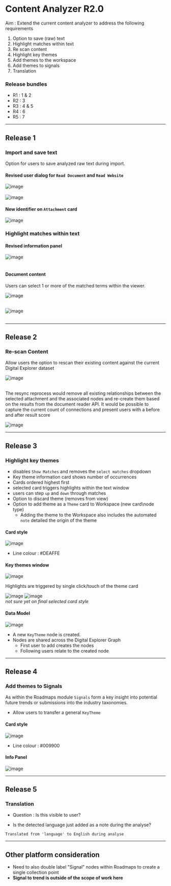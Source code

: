 # Content Analyzer R2.0

Aim : Extend the current content analyzer to address the following requirements

1. Option to save (raw) text
2. Highlight matches within text
3. Re scan content
4. Highlight key themes
5. Add themes to the workspace
6. Add themes to signals
7. Translation 


### Release bundles

- R1 : 1 & 2
- R2 : 3
- R3 : 4 & 5
- R4 : 6
- R5 : 7


----

## Release 1 

### **Import and save text**

Option for users to save analyzed raw text during import.
<br>

#### Revised user dialog for `Read Document` and `Read Website`

![image](images/readDocument.png)<br><br>
![image](images/readWebpage.png)<br>

#### New identifier on `Attachment` card

![image](images/documentCard.png)<br>


### **Highlight matches within text**

#### Revised information panel
![image](images/documentInfoPanel.png)<br><br>

#### Document content 

Users can select 1 or more of the matched terms within the viewer.

![image](images/itemSelection.png)<br><br>

![image](images/documentViewer.png)<br><br>


----

## Release 2
### **Re-scan Content**

Allow users the option to rescan their existing content against the current Digital Explorer dataset

![image](images/documentView.ReSync.png)<br><br>

The resync reprocess would remove all existing relationships between the selected attachment and the associated nodes and re-create them based on the results from the document reader API.  It would be possible to capture the current count of connections and present users with a before and after result score

![image](images/SyncResults.png)<br>



----

## Release 3
### **Highlight key themes**

- disables `Show Matches` and removes the `select matches` dropdown
- Key theme information card shows number of occurrences
- Cards ordered highest first
- selected card triggers highlights within the text window
- users can step `up` and `down` through matches
- Option to discard theme (removes from view)
- Option to add theme as a `Theme` card to Workspace (new card\node type)
  - Adding the theme to the Workspace also includes the automated `note` detailed the origin of the theme


#### Card style
![image](images/ThemeCard.png)<br>

- Line colour : #DEAFFE

#### Key themes window

![image](images/KeyThemes.png)<br>

Highlights are triggered by single click/touch of the theme card<br>

![image](images/State1.gif) ![image](images/State2.gif)<br>
_not sure yet on final selected card style_


#### Data Model

![image](images/datamodel.png)<br>

- A new `KeyTheme` node is created.
- Nodes are shared across the Digital Explorer Graph
  - First user to add creates the nodes
  - Following users relate to the created node


----

## Release 4
### **Add themes to Signals**

As within the Roadmaps module `Signals` form a key insight into potential future trends or submissions into the industry taxonomies.

- Allow users to transfer a general `KeyTheme` 

#### Card style
![image](images/Signal.png)<br>

- Line colour : #009900

#### Info Panel

![image](images/ThemePanel.png)<br>


----

## Release 5
### **Translation**

- Question : Is this visible to user?

- Is the detected language just added as a note during the analyse?

`Translated from 'language' to English during analyse`





----


## Other platform consideration

- Need to also double label "Signal" nodes within Roadmaps to create a single collection point
- **Signal to trend is outside of the scope of work here**


